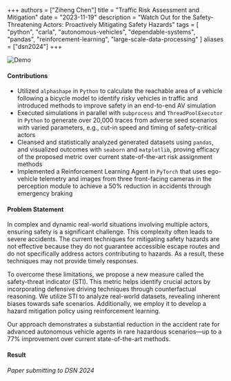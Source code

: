 +++
authors = ["Ziheng Chen"]
title = "Traffic Risk Assessment and Mitigation"
date = "2023-11-19"
description = "Watch Out for the Safety-Threatening Actors: Proactively Mitigating Safety Hazards"
tags = [
    "python",
    "carla",
    "autonomous-vehicles",
    "dependable-systems",
    "pandas",
    "reinforcement-learning",
    "large-scale-data-processing"
]
aliases = ["dsn2024"]
+++

![Demo](/images/projects/dsn2024.gif)

#### Contributions
- Utilized `alphashape` in `Python` to calculate the reachable area of a vehicle following a bicycle model to identify risky vehicles in traffic and introduced methods to improve safety in an end-to-end AV simulation
- Executed simulations in parallel with `subprocess` and `ThreadPoolExecutor` in `Python` to generate over 20,000 traces from adverse seed scenarios with varied parameters, e.g., cut-in speed and timing of safety-critical actors
- Cleansed and statistically analyzed generated datasets using `pandas`, and visualized outcomes with `seaborn` and `matplotlib`, proving efficacy of the proposed metric over current state-of-the-art risk assignment methods
- Implemented a Reinforcement Learning Agent in `PyTorch` that uses ego-vehicle telemetry and images from three front-facing cameras in the perception module to achieve a 50% reduction in accidents through emergency braking

#### Problem Statement
In complex and dynamic real-world situations involving multiple actors, ensuring safety is a significant challenge. This complexity often leads to severe accidents. The current techniques for mitigating safety hazards are not effective because they do not guarantee accessible escape routes and do not specifically address actors contributing to hazards. As a result, these techniques may not provide timely responses. 

To overcome these limitations, we propose a new measure called the safety-threat indicator (STI). This metric helps identify crucial actors by incorporating defensive driving techniques through counterfactual reasoning. We utilize STI to analyze real-world datasets, revealing inherent biases towards safe scenarios. Additionally, we employ it to develop a hazard mitigation policy using reinforcement learning. 

Our approach demonstrates a substantial reduction in the accident rate for advanced autonomous vehicle agents in rare hazardous scenarios—up to a 77% improvement over current state-of-the-art methods. 

#### Result
*Paper submitting to DSN 2024*

